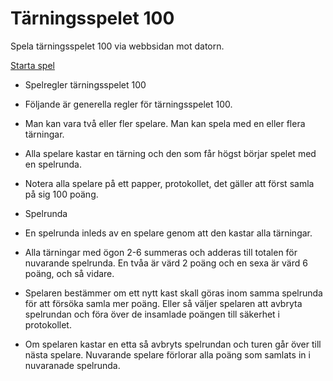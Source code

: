 Tärningsspelet 100
===========================
Spela tärningsspelet 100 via webbsidan mot datorn.

[Starta spel](dice100/start)

* Spelregler tärningsspelet 100
 * Följande är generella regler för tärningsspelet 100.
 * Man kan vara två eller fler spelare. Man kan spela med en eller flera tärningar.
 * Alla spelare kastar en tärning och den som får högst börjar spelet med en spelrunda.
 * Notera alla spelare på ett papper, protokollet, det gäller att först samla på sig 100 poäng.

* Spelrunda
 * En spelrunda inleds av en spelare genom att den kastar alla tärningar.
 * Alla tärningar med ögon 2-6 summeras och adderas till totalen för nuvarande spelrunda. En tvåa är värd 2 poäng och en sexa är värd 6 poäng, och så vidare.
 * Spelaren bestämmer om ett nytt kast skall göras inom samma spelrunda för att försöka samla mer poäng. Eller så väljer spelaren att avbryta spelrundan och föra över de insamlade poängen till säkerhet i protokollet.
 * Om spelaren kastar en etta så avbryts spelrundan och turen går över till nästa spelare. Nuvarande spelare förlorar alla poäng som samlats in i nuvaranade spelrunda.
